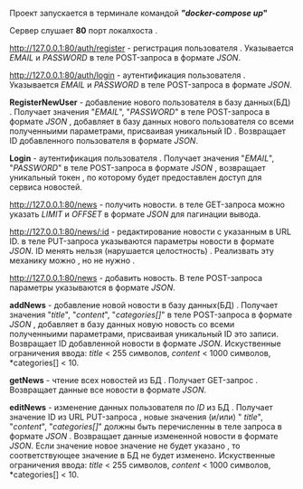 Проект запускается в терминале командой __***"docker-compose up***"__

Сервер слушает __80__ порт локалхоста .


http://127.0.0.1:80/auth/register - регистрация пользователя . Указывается *EMAIL* и *PASSWORD* в теле POST-запроса в формате *JSON*.

http://127.0.0.1:80/auth/login -  аутентификация пользователя . Указывается *EMAIL* и *PASSWORD* в теле POST-запроса в формате *JSON*.


__RegisterNewUser__ - добавление нового пользователя в базу данных(БД) . Получает значения "*EMAIL*", "*PASSWORD*" в теле POST-запроса в формате *JSON* , добавляет в базу данных нового пользователя со всеми полученныими параметрами, присваивая уникальный ID . Возвращает ID добавленного пользователя в формате *JSON*.


__Login__ - аутентификация  пользователя . Получает значения "*EMAIL*", "*PASSWORD*" в теле POST-запроса в формате *JSON* , возвращает уникальный токен , по которому будет предоставлен доступ для сервиса новостей.


http://127.0.0.1:80/news - получить новости. в теле GET-запроса можно указать *LIMIT* и *OFFSET* в формате *JSON* для пагинации вывода.

http://127.0.0.1:80/news/:id - редактирование новости с указанным в URL ID. в теле PUT-запроса указываются параметры новости в формате *JSON*. ID менять нельзя (нарушается целостность) . Реализвать эту механику можно , но не нужно .

http://127.0.0.1:80/news - добавить новость. В теле POST-запроса параметры указываются в формате *JSON*. 


__addNews__ - добавление новой новости в базу данных(БД) . Получает значения "*title*", "*content*", "*categories[]*" в теле POST-запроса в формате *JSON* , добавляет в базу данных новую новость со всеми полученныими параметрами, присваивая уникальный ID это записи. Возвращает ID добавленной новости в формате *JSON*. Искуственные ограничения ввода: *title* < 255 символов, *content* < 1000 символов, *categories[] < 10.


__getNews__ - чтение всех новостей из БД . Получает GET-запрос . Возвращает данные все новости в формате *JSON*.


__editNews__ - изменение данных пользователя по *ID* из БД . Получает значение ID из URL PUT-запроса , новые значения (и/или) " *title*", "*content*", "*categories[]*" должны быть перечисленны в теле запроса в формате *JSON* . Возвращает данные измененной новости в формате *JSON*. Если значение новое значение не будет указано , то соответствующее значение в БД не будет изменено. Искуственные ограничения ввода: *title* < 255 символов, *content* < 1000 символов, *categories[] < 10.

